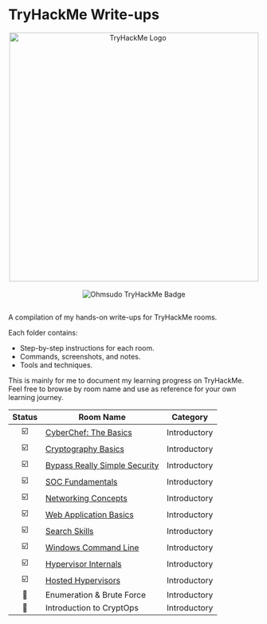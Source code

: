 # TryHackMe Write-ups

<p align="center">
  <img src="https://assets.tryhackme.com/img/logo/tryhackme_logo_full.svg" alt="TryHackMe Logo" width="500"/><br><br>
  <img src="https://tryhackme-badges.s3.amazonaws.com/ohmsudo.png?update=0" alt="Ohmsudo TryHackMe Badge" />
</p>

##
A compilation of my hands-on write-ups for TryHackMe rooms.

Each folder contains:
- Step-by-step instructions for each room.
- Commands, screenshots, and notes.
- Tools and techniques.

This is mainly for me to document my learning progress on TryHackMe. Feel free to browse by room name and use as reference for your own learning journey.

| Status       | Room Name           | Category        |
|:------------:|---------------------|-----------------|
| ☑️  | <a href="https://github.com/Ohm-sudo/tryhackme-write-ups/blob/main/Introductory/CyberChef%3A%20The%20Basics.md">CyberChef: The Basics</a> | Introductory |
| ☑️ | <a href="https://github.com/Ohm-sudo/tryhackme-write-ups/blob/main/Introductory/Cryptography%20Basics.md">Cryptography Basics</a>  | Introductory |
| ☑️ | <a href="https://github.com/Ohm-sudo/tryhackme-write-ups/blob/main/Introductory/Bypass%20Really%20Simple%20Security.md">Bypass Really Simple Security</a>  |  Introductory  |
| ☑️ | <a href="https://github.com/Ohm-sudo/tryhackme-write-ups/blob/main/Introductory/SOC%20Fundamentals.md">SOC Fundamentals</a>  |  Introductory  |
| ☑️ | <a href="https://github.com/Ohm-sudo/tryhackme-write-ups/blob/main/Introductory/Networking%20Concepts.md">Networking Concepts</a>  |  Introductory  |
| ☑️ | <a href="https://github.com/Ohm-sudo/tryhackme-write-ups/blob/main/Introductory/Web%20Application%20Basics.md">Web Application Basics</a> | Introductory |
| ☑️ | <a href="https://github.com/Ohm-sudo/tryhackme-write-ups/blob/main/Introductory/Search%20Skills.md">Search Skills</a> | Introductory |
| ☑️ | <a href="https://github.com/Ohm-sudo/tryhackme-write-ups/blob/main/Introductory/Windows%20Command%20Line.md">Windows Command Line</a> | Introductory |
| ☑️ | <a href="https://github.com/Ohm-sudo/tryhackme-write-ups/blob/main/Introductory/Hypervisor%20Internals.md">Hypervisor Internals</a> | Introductory |
| ☑️ | <a href="https://github.com/Ohm-sudo/tryhackme-write-ups/blob/main/Introductory/Hosted%20Hypervisors.md">Hosted Hypervisors</a> | Introductory |
| 🔄 | Enumeration & Brute Force | Introductory |
| 🔄 | Introduction to CryptOps | Introductory |
